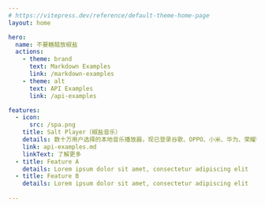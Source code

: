 ```yaml
---
# https://vitepress.dev/reference/default-theme-home-page
layout: home

hero:
  name: 不要糖醋放椒盐
  actions:
    - theme: brand
      text: Markdown Examples
      link: /markdown-examples
    - theme: alt
      text: API Examples
      link: /api-examples

features:
  - icon: 
      src: /spa.png
    title: Salt Player（椒盐音乐）
    details: 数十万用户选择的本地音乐播放器，现已登录谷歌、OPPO、小米、华为、荣耀等多家应用商店
    link: api-examples.md
    linkText: 了解更多
  - title: Feature A
    details: Lorem ipsum dolor sit amet, consectetur adipiscing elit
  - title: Feature B
    details: Lorem ipsum dolor sit amet, consectetur adipiscing elit
  
---
```


